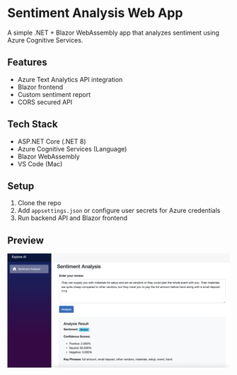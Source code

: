 # Sentiment Analysis Web App

A simple .NET + Blazor WebAssembly app that analyzes sentiment using Azure Cognitive Services.

## Features
- Azure Text Analytics API integration
- Blazor frontend
- Custom sentiment report
- CORS secured API

## Tech Stack
- ASP.NET Core (.NET 8)
- Azure Cognitive Services (Language)
- Blazor WebAssembly
- VS Code (Mac)

## Setup
1. Clone the repo
2. Add `appsettings.json` or configure user secrets for Azure credentials
3. Run backend API and Blazor frontend

## Preview

![Sentiment Analysis UI](assets/Sentiment-Analyzer.png)
